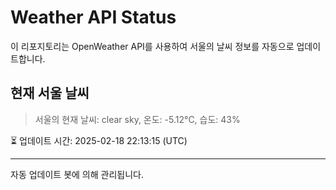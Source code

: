 
# Weather API Status

이 리포지토리는 OpenWeather API를 사용하여 서울의 날씨 정보를 자동으로 업데이트합니다.

## 현재 서울 날씨
> 서울의 현재 날씨: clear sky, 온도: -5.12°C, 습도: 43%

⏳ 업데이트 시간: 2025-02-18 22:13:15 (UTC)

---
자동 업데이트 봇에 의해 관리됩니다.
